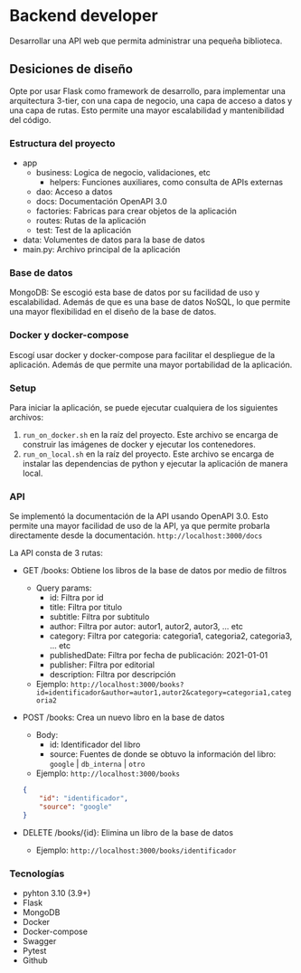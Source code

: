 # Backend developer

Desarrollar una API web que permita administrar una pequeña biblioteca.

## Desiciones de diseño

Opte por usar Flask como framework de desarrollo, para implementar una arquitectura 3-tier, con una capa de negocio, una capa de acceso a datos y una capa de rutas. Esto permite una mayor escalabilidad y mantenibilidad del código. 

### Estructura del proyecto

- app
    - business: Logica de negocio, validaciones, etc
        - helpers: Funciones auxiliares, como consulta de APIs externas
    - dao: Acceso a datos
    - docs: Documentación OpenAPI 3.0
    - factories: Fabricas para crear objetos de la aplicación
    - routes: Rutas de la aplicación
    - test: Test de la aplicación
- data: Volumentes de datos para la base de datos
- main.py: Archivo principal de la aplicación

### Base de datos

MongoDB: Se escogió esta base de datos por su facilidad de uso y escalabilidad. Además de que es una base de datos NoSQL, lo que permite una mayor flexibilidad en el diseño de la base de datos.

### Docker y docker-compose

Escogí usar docker y docker-compose para facilitar el despliegue de la aplicación. Además de que permite una mayor portabilidad de la aplicación.

### Setup

Para iniciar la aplicación, se puede ejecutar cualquiera de los siguientes archivos:
1. `run_on_docker.sh` en la raíz del proyecto. Este archivo se encarga de construir las imágenes de docker y ejecutar los contenedores.
2. `run_on_local.sh` en la raíz del proyecto. Este archivo se encarga de instalar las dependencias de python y ejecutar la aplicación de manera local.

### API

Se implementó la documentación de la API usando OpenAPI 3.0. Esto permite una mayor facilidad de uso de la API, ya que permite probarla directamente desde la documentación. `http://localhost:3000/docs`

La API consta de 3 rutas:

- GET /books: Obtiene los libros de la base de datos por medio de filtros
    - Query params:
        - id: Filtra por id
        - title: Filtra por titulo
        - subtitle: Filtra por subtitulo
        - author: Filtra por autor: autor1, autor2, autor3, ... etc
        - category: Filtra por categoria: categoria1, categoria2, categoria3, ... etc
        - publishedDate: Filtra por fecha de publicación: 2021-01-01
        - publisher: Filtra por editorial
        - description: Filtra por descripción
    - Ejemplo: `http://localhost:3000/books?id=identificador&author=autor1,autor2&category=categoria1,categoria2`

- POST /books: Crea un nuevo libro en la base de datos
    - Body:
        - id: Identificador del libro
        - source: Fuentes de donde se obtuvo la información del libro: `google` | `db_interna` | `otro`
    - Ejemplo: `http://localhost:3000/books`
    ```json
    {
        "id": "identificador",
        "source": "google"
    }
    ```
- DELETE /books/{id}: Elimina un libro de la base de datos
    - Ejemplo: `http://localhost:3000/books/identificador`

### Tecnologías

- pyhton 3.10 (3.9+)
- Flask
- MongoDB
- Docker
- Docker-compose
- Swagger
- Pytest
- Github

